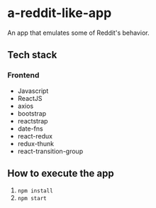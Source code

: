 # a-reddit-like-app
An app that emulates some of Reddit's behavior.

## Tech stack

### Frontend

- Javascript
- ReactJS
- axios
- bootstrap
- reactstrap
- date-fns
- react-redux
- redux-thunk
- react-transition-group

## How to execute the app

1. `npm install`
3. `npm start`

